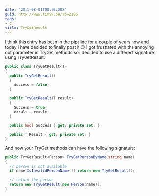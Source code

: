 ```yaml
---
date: "2011-08-01T00:00:00Z"
guid: http://www.timvw.be/?p=2186
tags:
- C
title: TryGetResult
---
```

I think this entry has been in the pipeline for a couple of years now and today i have decided to finally post it 😉 I got frustrated with the annoying out parameter in TryGet methods so i decided to use a different signature using TryGetResult:

```csharp
public class TryGetResult<T> 
{
  public TryGetResult()   
  {   
    Success = false;  
  }

  public TryGetResult(T result)  
  {   
    Success = true; 
    Result = result;  
  }

  public bool Success { get; private set; }

  public T Result { get; private set; }
}
```

And now your TryGet methods can have the following signature:

```csharp
public TryGetResult<Person> TryGetPersonByName(string name) 
{   
  // person is not available  
  if(name.IsInvalidPersonName()) return new TryGetResult();

  // return the person
  return new TryGetResult(new Person(name));
}
```

